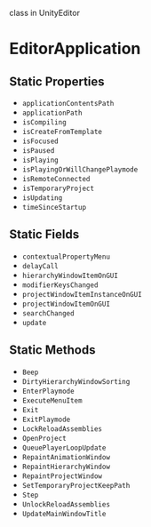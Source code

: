 class in UnityEditor
# EditorApplication

## Static Properties
- `applicationContentsPath`
- `applicationPath`
- `isCompiling`
- `isCreateFromTemplate`
- `isFocused`
- `isPaused`
- `isPlaying`
- `isPlayingOrWillChangePlaymode`
- `isRemoteConnected`
- `isTemporaryProject`
- `isUpdating`
- `timeSinceStartup`
## Static Fields
- `contextualPropertyMenu`
- `delayCall`
- `hierarchyWindowItemOnGUI`
- `modifierKeysChanged`
- `projectWindowItemInstanceOnGUI`
- `projectWindowItemOnGUI`
- `searchChanged`
- `update`
## Static Methods
- `Beep`
- `DirtyHierarchyWindowSorting`
- `EnterPlaymode`
- `ExecuteMenuItem`
- `Exit`
- `ExitPlaymode`
- `LockReloadAssemblies`
- `OpenProject`
- `QueuePlayerLoopUpdate`
- `RepaintAnimationWindow`
- `RepaintHierarchyWindow`
- `RepaintProjectWindow`
- `SetTemporaryProjectKeepPath`
- `Step`
- `UnlockReloadAssemblies`
- `UpdateMainWindowTitle`
